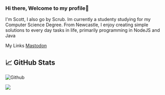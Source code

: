 ### Hi there, Welcome to my profile👋

I'm Scott, I also go by Scrub. Im currently a studenty studying for my Computer Science Degree. From Newcastle, I enjoy creating simple solutions to every day tasks in life, primarily programming in NodeJS and Java


My Links <a rel="me" href="https://infosec.exchange/@scrub">Mastodon</a>
## &#x1f4c8; GitHub Stats
![Github](https://github-readme-stats.vercel.app/api?username=scrub-dev&show_icons=true&theme=midnight-purple&count_private=true)

  <img align="center" src="https://github-readme-stats.vercel.app/api/top-langs/?username=scrub-dev&theme=midnight-purple" />


